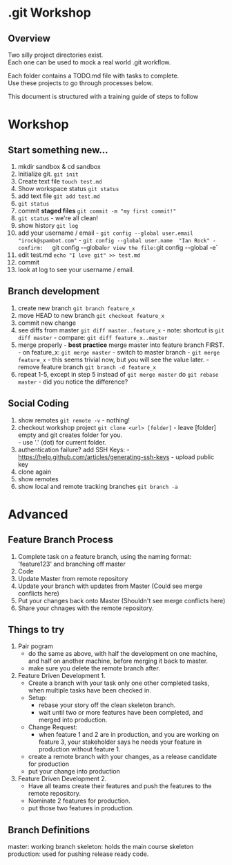 .git Workshop
================

Overview
------------
Two silly project directories exist.  
Each one can be used to mock a real world .git workflow. 

Each folder contains a TODO.md file with tasks to complete.  
Use these projects to go through processes below. 

This document is structured with a training guide of steps to follow

Workshop
========
Start something new...
-----------------------
1. mkdir sandbox & cd sandbox
2. Initialize git. `git init`
3. Create text file  `touch test.md`
4. Show workspace status `git status`
5. add text file `git add test.md`
6. `git status`
7. commit **staged files**  `git commit -m "my first commit!"`
8. `git status` - we're all clean!
9. show history  `git log`
10. add your username / email
		-  `git config --global user.email "irock@spambot.com"`
		-  `git config --global user.name  "Ian Rock"
		-  confirm:   `git config --global` or view the file: `git config --global -e`
11. edit test.md  `echo "I love git" >> test.md`
12. commit
13. look at log to see your username / email. 

Branch development
------------------
1. create new branch `git branch feature_x`
2. move HEAD to new branch `git checkout feature_x`
3. commit new change
4. see diffs from master `git diff master..feature_x`
		- note: shortcut is `git diff master`
		- compare:  `git diff feature_x..master`
5. merge properly
		- **best practice** merge master into feature branch FIRST. 
		- on feature_x:  `git merge master`
		- switch to master branch
		- `git merge feature_x`
		- this seems trivial now, but you will see the value later.
		- remove feature branch `git branch -d feature_x`
6. repeat 1-5, except in step 5 instead of `git merge master` do `git rebase master`
		- did you notice the difference? 

Social Coding
--------------
1. show remotes `git remote -v`
		- nothing! 
2. checkout workshop project `git clone <url> [folder]`
		- leave [folder] empty and git creates folder for you.  
		- use '.' (dot) for current folder. 
3. authentication failure?   add SSH Keys:
		- https://help.github.com/articles/generating-ssh-keys
		- upload public key
4. clone again
5. show remotes
6. show local and remote tracking branches `git branch -a`




Advanced
=========


Feature Branch Process
----------------------

1. Complete task on a feature branch, using the naming format: 'feature123' and branching off master
2. Code
3. Update Master from remote repository
4. Update your branch with updates from Master (Could see merge conflicts here)
5. Put your changes back onto Master  (Shouldn't see merge conflicts here)
6. Share your chnages with the remote repository. 

Things to try
---------------
1. Pair pogram
	- do the same as above, with half the development on one machine, and half on another machine, before merging it back to master. 
	- make sure you delete the remote branch after. 
2. Feature Driven Development 1. 
	- Create a branch with your task only one other completed tasks, when multiple tasks have been checked in. 
	- Setup: 
		- rebase your story off the clean skeleton branch. 
		- wait until two or more features have been completed, and merged into production. 
	- Change Request: 
		- when feature 1 and 2 are in production, and you are working on feature 3, your stakeholder says he needs your feature in production without feature 1. 
	- create a remote branch with your changes, as a release candidate for production
	- put your change into production
3. Feature Driven Development 2. 
	- Have all teams create their features and push the features to the remote repository. 
	- Nominate 2 features for production.
	- put those two features in production. 

Branch Definitions
--------------------

master: working branch
skeleton: holds the main course skeleton
production: used for pushing release ready code. 
